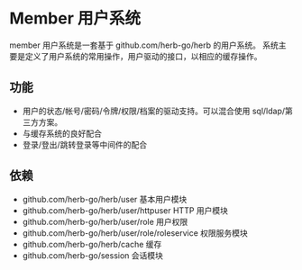 # Member 用户系统

member 用户系统是一套基于 github.com/herb-go/herb 的用户系统。
系统主要是定义了用户系统的常用操作，用户驱动的接口，以相应的缓存操作。

## 功能

- 用户的状态/帐号/密码/令牌/权限/档案的驱动支持。可以混合使用 sql/ldap/第三方方案。
- 与缓存系统的良好配合
- 登录/登出/跳转登录等中间件的配合

## 依赖

- github.com/herb-go/herb/user 基本用户模块
- github.com/herb-go/herb/user/httpuser HTTP 用户模块
- github.com/herb-go/herb/user/role 用户权限
- github.com/herb-go/herb/user/role/roleservice 权限服务模块
- github.com/herb-go/herb/cache 缓存
- github.com/herb-go/session 会话模块
